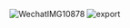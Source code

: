 
![WechatIMG10878](https://github.com/jiruochong/processing_workshop/assets/142318719/c54e024a-c853-4a6c-ad56-02232e8f24d1)
![export](https://github.com/jiruochong/processing_workshop/assets/142318719/51a94c3a-7fe5-4ce9-bc69-f34503afa257)
